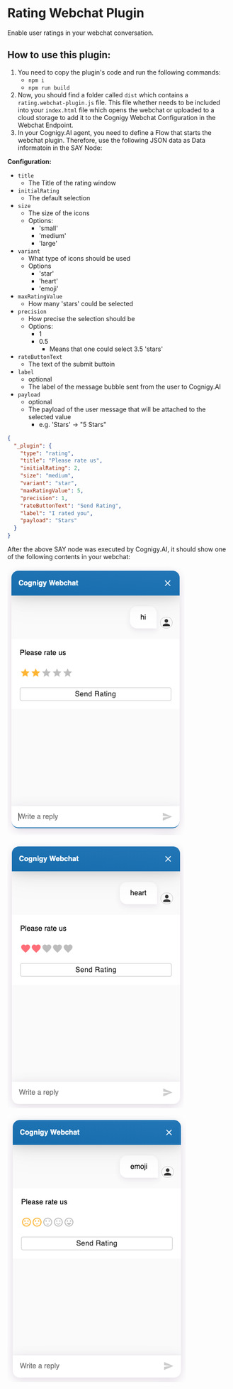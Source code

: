 # Rating Webchat Plugin

Enable user ratings in your webchat conversation.

## How to use this plugin:

1. You need to copy the plugin's code and run the following commands:
    - `npm i`
    - `npm run build`
2. Now, you should find a folder called `dist` which contains a `rating.webchat-plugin.js` file. This file whether needs to be included into your `index.html` file which opens the webchat or uploaded to a cloud storage to add it to the Cognigy Webchat Configuration in the Webchat Endpoint.
3. In your Cognigy.AI agent, you need to define a Flow that starts the webchat plugin. Therefore, use the following JSON data as Data informatoin in the SAY Node:

**Configuration:**

- `title`
  - The Title of the rating window
- `initialRating`
  - The default selection
- `size`
  - The size of the icons
  - Options:
    - 'small'
    - 'medium'
    - 'large'
- `variant`
  - What type of icons should be used
  - Options
    - 'star'
    - 'heart'
    - 'emoji'
- `maxRatingValue`
  - How many 'stars' could be selected
- `precision`
  - How precise the selection should be
  - Options:
    - 1
    - 0.5
      - Means that one could select 3.5 'stars'
- `rateButtonText`
  - The text of the submit buttoin
- `label`
  - optional
  - The label of the message bubble sent from the user to Cognigy.AI
- `payload`
  - optional
  - The payload of the user message that will be attached to the selected value
    - e.g. 'Stars' -> "5 Stars"

```json
{
  "_plugin": {
    "type": "rating",
    "title": "Please rate us",
    "initialRating": 2,
    "size": "medium",
    "variant": "star",
    "maxRatingValue": 5,
    "precision": 1,
    "rateButtonText": "Send Rating",
    "label": "I rated you",
    "payload": "Stars"
  }
}
```

After the above SAY node was executed by Cognigy.AI, it should show one of the following contents in your webchat:

<img src="./docs/star.png"></img>

<img src="./docs/heart.png"></img>

<img src="./docs/emoji.png"></img>